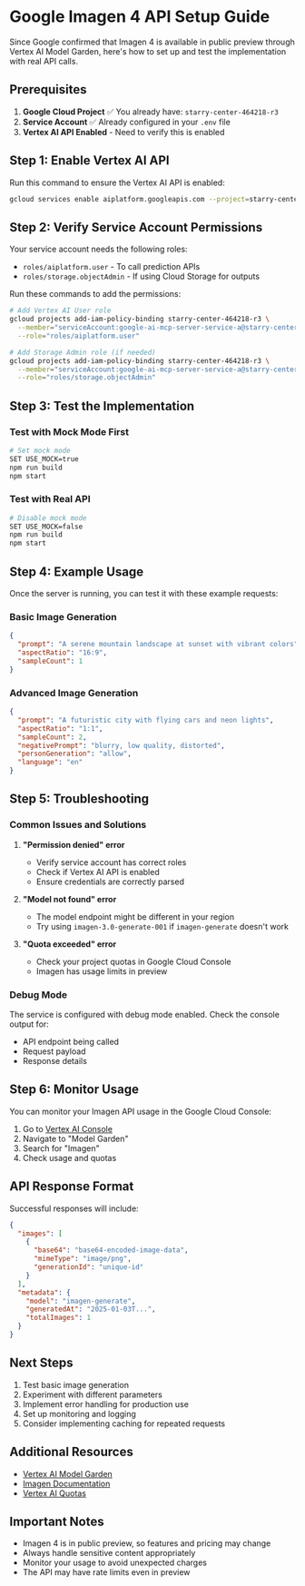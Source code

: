 # Google Imagen 4 API Setup Guide

Since Google confirmed that Imagen 4 is available in public preview through Vertex AI Model Garden, here's how to set up and test the implementation with real API calls.

## Prerequisites

1. **Google Cloud Project** ✅ You already have: `starry-center-464218-r3`
2. **Service Account** ✅ Already configured in your `.env` file
3. **Vertex AI API Enabled** - Need to verify this is enabled

## Step 1: Enable Vertex AI API

Run this command to ensure the Vertex AI API is enabled:

```bash
gcloud services enable aiplatform.googleapis.com --project=starry-center-464218-r3
```

## Step 2: Verify Service Account Permissions

Your service account needs the following roles:
- `roles/aiplatform.user` - To call prediction APIs
- `roles/storage.objectAdmin` - If using Cloud Storage for outputs

Run these commands to add the permissions:

```bash
# Add Vertex AI User role
gcloud projects add-iam-policy-binding starry-center-464218-r3 \
  --member="serviceAccount:google-ai-mcp-server-service-a@starry-center-464218-r3.iam.gserviceaccount.com" \
  --role="roles/aiplatform.user"

# Add Storage Admin role (if needed)
gcloud projects add-iam-policy-binding starry-center-464218-r3 \
  --member="serviceAccount:google-ai-mcp-server-service-a@starry-center-464218-r3.iam.gserviceaccount.com" \
  --role="roles/storage.objectAdmin"
```

## Step 3: Test the Implementation

### Test with Mock Mode First

```bash
# Set mock mode
SET USE_MOCK=true
npm run build
npm start
```

### Test with Real API

```bash
# Disable mock mode
SET USE_MOCK=false
npm run build
npm start
```

## Step 4: Example Usage

Once the server is running, you can test it with these example requests:

### Basic Image Generation
```json
{
  "prompt": "A serene mountain landscape at sunset with vibrant colors",
  "aspectRatio": "16:9",
  "sampleCount": 1
}
```

### Advanced Image Generation
```json
{
  "prompt": "A futuristic city with flying cars and neon lights",
  "aspectRatio": "1:1",
  "sampleCount": 2,
  "negativePrompt": "blurry, low quality, distorted",
  "personGeneration": "allow",
  "language": "en"
}
```

## Step 5: Troubleshooting

### Common Issues and Solutions

1. **"Permission denied" error**
   - Verify service account has correct roles
   - Check if Vertex AI API is enabled
   - Ensure credentials are correctly parsed

2. **"Model not found" error**
   - The model endpoint might be different in your region
   - Try using `imagen-3.0-generate-001` if `imagen-generate` doesn't work

3. **"Quota exceeded" error**
   - Check your project quotas in Google Cloud Console
   - Imagen has usage limits in preview

### Debug Mode

The service is configured with debug mode enabled. Check the console output for:
- API endpoint being called
- Request payload
- Response details

## Step 6: Monitor Usage

You can monitor your Imagen API usage in the Google Cloud Console:
1. Go to [Vertex AI Console](https://console.cloud.google.com/vertex-ai)
2. Navigate to "Model Garden"
3. Search for "Imagen"
4. Check usage and quotas

## API Response Format

Successful responses will include:
```json
{
  "images": [
    {
      "base64": "base64-encoded-image-data",
      "mimeType": "image/png",
      "generationId": "unique-id"
    }
  ],
  "metadata": {
    "model": "imagen-generate",
    "generatedAt": "2025-01-03T...",
    "totalImages": 1
  }
}
```

## Next Steps

1. Test basic image generation
2. Experiment with different parameters
3. Implement error handling for production use
4. Set up monitoring and logging
5. Consider implementing caching for repeated requests

## Additional Resources

- [Vertex AI Model Garden](https://console.cloud.google.com/vertex-ai/model-garden)
- [Imagen Documentation](https://cloud.google.com/vertex-ai/docs/generative-ai/image/overview)
- [Vertex AI Quotas](https://cloud.google.com/vertex-ai/docs/quotas)

## Important Notes

- Imagen 4 is in public preview, so features and pricing may change
- Always handle sensitive content appropriately
- Monitor your usage to avoid unexpected charges
- The API may have rate limits even in preview